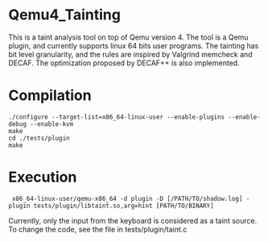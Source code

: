 # Qemu4_Tainting

This is a taint analysis tool on top of Qemu version 4. The tool is a Qemu plugin, and currently supports linux 64 bits user programs. The tainting has bit level granularity, and the rules are inspired by Valgrind memcheck and DECAF. The optimization proposed by DECAF++ is also implemented.

# Compilation
    ./configure --target-list=x86_64-linux-user --enable-plugins --enable-debug --enable-kvm
    make
    cd ./tests/plugin
    make
    
# Execution
     x86_64-linux-user/qemu-x86_64 -d plugin -D [/PATH/TO/shadow.log] -plugin tests/plugin/libtaint.so,arg=hint [PATH/TO/BINARY]
     
Currently, only the input from the keyboard is considered as a taint source. To change the code, see the file in tests/plugin/taint.c